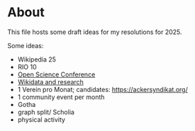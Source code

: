 # About 

This file hosts some draft ideas for my resolutions for 2025.


Some ideas:
- Wikipedia 25
- RIO 10
- [Open Science Conference](https://www.open-science-conference.eu/)
- [Wikidata and research](https://meta.wikimedia.org/wiki/Wikidata_and_research)
- 1 Verein pro Monat; candidates: https://ackersyndikat.org/
- 1 community event per month
- Gotha
- graph split/ Scholia
- physical activity

